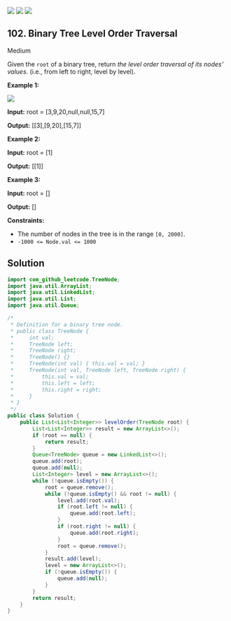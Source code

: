 [![](https://img.shields.io/github/stars/javadev/LeetCode-in-Java?label=Stars&style=flat-square)](https://github.com/javadev/LeetCode-in-Java)
[![](https://img.shields.io/github/forks/javadev/LeetCode-in-Java?label=Fork%20me%20on%20GitHub%20&style=flat-square)](https://github.com/javadev/LeetCode-in-Java/fork)
[![](https://img.shields.io/badge/-LeetCode%20in%20Kotlin-blue?style=flat-square)](https://github.com/javadev/LeetCode-in-Kotlin)

## 102\. Binary Tree Level Order Traversal

Medium

Given the `root` of a binary tree, return _the level order traversal of its nodes' values_. (i.e., from left to right, level by level).

**Example 1:**

![](https://assets.leetcode.com/uploads/2021/02/19/tree1.jpg)

**Input:** root = [3,9,20,null,null,15,7]

**Output:** [[3],[9,20],[15,7]] 

**Example 2:**

**Input:** root = [1]

**Output:** [[1]] 

**Example 3:**

**Input:** root = []

**Output:** [] 

**Constraints:**

*   The number of nodes in the tree is in the range `[0, 2000]`.
*   `-1000 <= Node.val <= 1000`

## Solution

```java
import com_github_leetcode.TreeNode;
import java.util.ArrayList;
import java.util.LinkedList;
import java.util.List;
import java.util.Queue;

/*
 * Definition for a binary tree node.
 * public class TreeNode {
 *     int val;
 *     TreeNode left;
 *     TreeNode right;
 *     TreeNode() {}
 *     TreeNode(int val) { this.val = val; }
 *     TreeNode(int val, TreeNode left, TreeNode right) {
 *         this.val = val;
 *         this.left = left;
 *         this.right = right;
 *     }
 * }
 */
public class Solution {
    public List<List<Integer>> levelOrder(TreeNode root) {
        List<List<Integer>> result = new ArrayList<>();
        if (root == null) {
            return result;
        }
        Queue<TreeNode> queue = new LinkedList<>();
        queue.add(root);
        queue.add(null);
        List<Integer> level = new ArrayList<>();
        while (!queue.isEmpty()) {
            root = queue.remove();
            while (!queue.isEmpty() && root != null) {
                level.add(root.val);
                if (root.left != null) {
                    queue.add(root.left);
                }
                if (root.right != null) {
                    queue.add(root.right);
                }
                root = queue.remove();
            }
            result.add(level);
            level = new ArrayList<>();
            if (!queue.isEmpty()) {
                queue.add(null);
            }
        }
        return result;
    }
}
```
